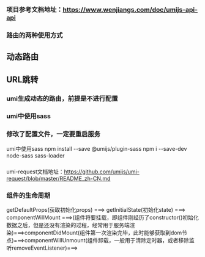 ### 项目参考文档地址：https://www.wenjiangs.com/doc/umijs-api-api
### 路由的两种使用方式
 ## 动态路由
    
 ## URL跳转
### umi生成动态的路由，前提是不进行配置
### umi中使用sass 
### 修改了配置文件，一定要重启服务
 umi中使用sass  npm install --save @umijs/plugin-sass  npm i --save-dev node-sass sass-loader
### 
 umi-request文档地址：https://github.com/umijs/umi-request/blob/master/README_zh-CN.md
### 组件的生命周期
getDefaultProps(获取初始化props)  ===> getInitialState(初始化state) ===> componentWillMount ===>(组件将要挂载，即组件刚经历了constructor()初始化数据之后，但是还没有渲染的过程，经常用于服务端渲染)===>componentDidMount(组件第一次渲染完毕，此时能够获取到dom节点)===>componentWillUnmount(组件卸载，一般用于清除定时器，或者移除监听removeEventListener)===>